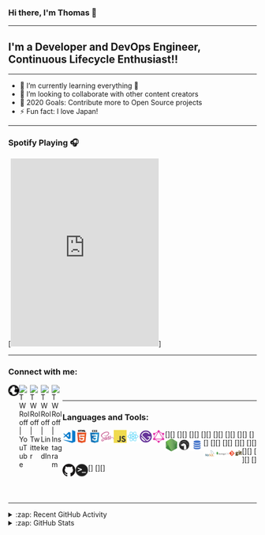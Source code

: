 ### Hi there, I'm Thomas  👋

---

## I'm a  Developer and DevOps Engineer, Continuous Lifecycle Enthusiast!!

---

- 🌱 I’m currently learning everything 🤣
- 👯 I’m looking to collaborate with other content creators
- 🥅 2020 Goals: Contribute more to Open Source projects
- ⚡ Fun fact: I love Japan! 

---

### Spotify Playing 🎧

[<iframe src="https://open.spotify.com/embed/track/3ReP6XXEMdpa0uPLODQS7Y" width="300" height="380" frameborder="0" allowtransparency="true" allow="encrypted-media"></iframe>]

---

### Connect with me:

[<img align="left" alt="TWRoloff.com" width="22px" src="https://raw.githubusercontent.com/iconic/open-iconic/master/svg/globe.svg" />][website]
[<img align="left" alt="TWRoloff | YouTube" width="22px" src="https://cdn.jsdelivr.net/npm/simple-icons@v3/icons/youtube.svg" />][youtube]
[<img align="left" alt="TWRoloff | Twitter" width="22px" src="https://cdn.jsdelivr.net/npm/simple-icons@v3/icons/twitter.svg" />][twitter]
[<img align="left" alt="TWRoloff | LinkedIn" width="22px" src="https://cdn.jsdelivr.net/npm/simple-icons@v3/icons/linkedin.svg" />][xing]
[<img align="left" alt="TWRoloff | Instagram" width="22px" src="https://cdn.jsdelivr.net/npm/simple-icons@v3/icons/instagram.svg" />][instagram]

<br />

---

### Languages and Tools:

[<img align="left" alt="Visual Studio Code" width="26px" src="https://raw.githubusercontent.com/github/explore/80688e429a7d4ef2fca1e82350fe8e3517d3494d/topics/visual-studio-code/visual-studio-code.png" />][]
[<img align="left" alt="HTML5" width="26px" src="https://raw.githubusercontent.com/github/explore/80688e429a7d4ef2fca1e82350fe8e3517d3494d/topics/html/html.png" />][]
[<img align="left" alt="CSS3" width="26px" src="https://raw.githubusercontent.com/github/explore/80688e429a7d4ef2fca1e82350fe8e3517d3494d/topics/css/css.png" />][]
[<img align="left" alt="Sass" width="26px" src="https://raw.githubusercontent.com/github/explore/80688e429a7d4ef2fca1e82350fe8e3517d3494d/topics/sass/sass.png" />][]
[<img align="left" alt="JavaScript" width="26px" src="https://raw.githubusercontent.com/github/explore/80688e429a7d4ef2fca1e82350fe8e3517d3494d/topics/javascript/javascript.png" />][]
[<img align="left" alt="React" width="26px" src="https://raw.githubusercontent.com/github/explore/80688e429a7d4ef2fca1e82350fe8e3517d3494d/topics/react/react.png" />][]
[<img align="left" alt="Gatsby" width="26px" src="https://raw.githubusercontent.com/github/explore/e94815998e4e0713912fed477a1f346ec04c3da2/topics/gatsby/gatsby.png" />][]
[<img align="left" alt="GraphQL" width="26px" src="https://raw.githubusercontent.com/github/explore/80688e429a7d4ef2fca1e82350fe8e3517d3494d/topics/graphql/graphql.png" />][]
[<img align="left" alt="Node.js" width="26px" src="https://raw.githubusercontent.com/github/explore/80688e429a7d4ef2fca1e82350fe8e3517d3494d/topics/nodejs/nodejs.png" />][]
[<img align="left" alt="Deno" width="26px" src="https://raw.githubusercontent.com/github/explore/361e2821e2dea67711cde99c9c40ed357061cf27/topics/deno/deno.png" />][]
[<img align="left" alt="SQL" width="26px" src="https://raw.githubusercontent.com/github/explore/80688e429a7d4ef2fca1e82350fe8e3517d3494d/topics/sql/sql.png" />][]
[<img align="left" alt="MySQL" width="26px" src="https://raw.githubusercontent.com/github/explore/80688e429a7d4ef2fca1e82350fe8e3517d3494d/topics/mysql/mysql.png" />][]
[<img align="left" alt="MongoDB" width="26px" src="https://raw.githubusercontent.com/github/explore/80688e429a7d4ef2fca1e82350fe8e3517d3494d/topics/mongodb/mongodb.png" />][]
[<img align="left" alt="Git" width="26px" src="https://raw.githubusercontent.com/github/explore/80688e429a7d4ef2fca1e82350fe8e3517d3494d/topics/git/git.png" />][]
[<img align="left" alt="GitHub" width="26px" src="https://raw.githubusercontent.com/github/explore/78df643247d429f6cc873026c0622819ad797942/topics/github/github.png" />][]
[<img align="left" alt="Terminal" width="26px" src="https://raw.githubusercontent.com/github/explore/80688e429a7d4ef2fca1e82350fe8e3517d3494d/topics/terminal/terminal.png" />][]

<br />
<br />

---

<details>
  <summary>:zap: Recent GitHub Activity</summary>
  
<!--START_SECTION:activity-->
1. 💪 Opened PR [#259](https://github.com/florinpop17/app-ideas/pull/259) in [florinpop17/app-ideas](https://github.com/florinpop17/app-ideas)
2. 🎉 Merged PR [#13](https://github.com/TWRoloff/TWRoloff/pull/13) in [TWRoloff/TWRoloff](https://github.com/TWRoloff/TWRoloff)
3. 💪 Opened PR [#13](https://github.com/TWRoloff/TWRoloff/pull/13) in [TWRoloff/TWRoloff](https://github.com/TWRoloff/TWRoloff)
4. 🎉 Merged PR [#12](https://github.com/TWRoloff/TWRoloff/pull/12) in [TWRoloff/TWRoloff](https://github.com/TWRoloff/TWRoloff)
5. 💪 Opened PR [#12](https://github.com/TWRoloff/TWRoloff/pull/12) in [TWRoloff/TWRoloff](https://github.com/TWRoloff/TWRoloff)
<!--END_SECTION:activity-->

</details>

<details>
  <summary>:zap: GitHub Stats</summary>

  <img align="left" alt="TWRoloff's GitHub Stats" src="https://github-readme-stats.TWRoloff.vercel.app/api?username=TWRoloff&show_icons=true&hide_border=true" />

</details>

[website]: https://thomasroloff.com
[twitter]: https://twitter.com/ThomasWRoloff
[youtube]: https://youtube.com/TWRoloff
[instagram]: https://instagram.com/TWRoloff
[xing]: https://www.xing.com/profile/Thomas_Roloff8/cv
[jsplaylist]: https://www.youtube.com/playlist?list=PLkwxH9e_vrALRJKu7wfXby3MKeflhTu6B
[cssplaylist]: https://www.youtube.com/playlist?list=PLkwxH9e_vrALSdvZuEh6gqQdmDoDIoqz4
[reactplaylist]: https://www.youtube.com/playlist?list=PLkwxH9e_vrAK4TdffpxKY3QGyHCpxFcQ0